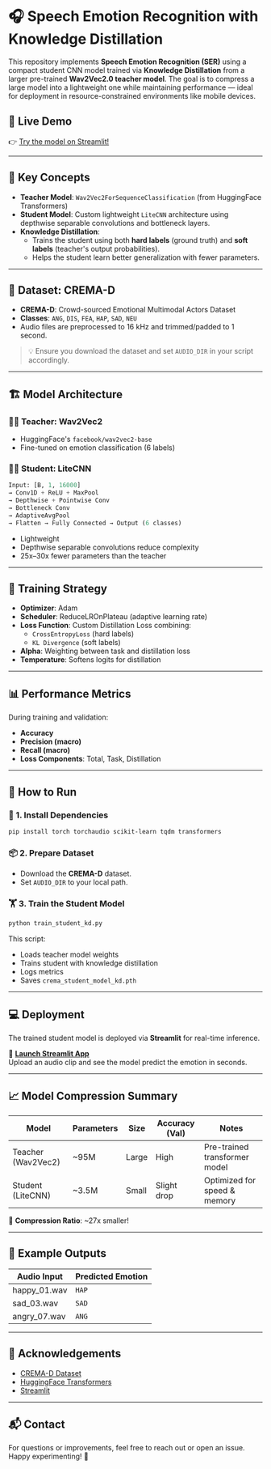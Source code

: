 # 🎧 Speech Emotion Recognition with Knowledge Distillation

This repository implements **Speech Emotion Recognition (SER)** using a compact student CNN model trained via **Knowledge Distillation** from a larger pre-trained **Wav2Vec2.0 teacher model**. The goal is to compress a large model into a lightweight one while maintaining performance — ideal for deployment in resource-constrained environments like mobile devices.

## 🔗 Live Demo

👉 [Try the model on Streamlit!](https://speechemotiondistill-sjfvberakplyvwznf62bri.streamlit.app/)

---

## 🧠 Key Concepts

- **Teacher Model**: `Wav2Vec2ForSequenceClassification` (from HuggingFace Transformers)
- **Student Model**: Custom lightweight `LiteCNN` architecture using depthwise separable convolutions and bottleneck layers.
- **Knowledge Distillation**:
  - Trains the student using both **hard labels** (ground truth) and **soft labels** (teacher's output probabilities).
  - Helps the student learn better generalization with fewer parameters.

---

## 📁 Dataset: CREMA-D

- **CREMA-D**: Crowd-sourced Emotional Multimodal Actors Dataset
- **Classes**: `ANG`, `DIS`, `FEA`, `HAP`, `SAD`, `NEU`
- Audio files are preprocessed to 16 kHz and trimmed/padded to 1 second.

> 💡 Ensure you download the dataset and set `AUDIO_DIR` in your script accordingly.

---

## 🏗️ Model Architecture

### 🧑‍🏫 Teacher: Wav2Vec2

- HuggingFace's `facebook/wav2vec2-base`
- Fine-tuned on emotion classification (6 labels)

### 🧑‍🎓 Student: LiteCNN

```python
Input: [B, 1, 16000]
→ Conv1D + ReLU + MaxPool
→ Depthwise + Pointwise Conv
→ Bottleneck Conv
→ AdaptiveAvgPool
→ Flatten → Fully Connected → Output (6 classes)
```

- Lightweight
- Depthwise separable convolutions reduce complexity
- 25x–30x fewer parameters than the teacher

---

## 🧪 Training Strategy

- **Optimizer**: Adam
- **Scheduler**: ReduceLROnPlateau (adaptive learning rate)
- **Loss Function**: Custom Distillation Loss combining:
  - `CrossEntropyLoss` (hard labels)
  - `KL Divergence` (soft labels)
- **Alpha**: Weighting between task and distillation loss
- **Temperature**: Softens logits for distillation

---

## 📊 Performance Metrics

During training and validation:
- **Accuracy**
- **Precision (macro)**
- **Recall (macro)**
- **Loss Components**: Total, Task, Distillation

---

## 🚀 How to Run

### 🔧 1. Install Dependencies

```bash
pip install torch torchaudio scikit-learn tqdm transformers
```

### 📦 2. Prepare Dataset

- Download the **CREMA-D** dataset.
- Set `AUDIO_DIR` to your local path.

### 🏋️ 3. Train the Student Model

```bash
python train_student_kd.py
```

This script:
- Loads teacher model weights
- Trains student with knowledge distillation
- Logs metrics
- Saves `crema_student_model_kd.pth`

---

## 💻 Deployment

The trained student model is deployed via **Streamlit** for real-time inference.

🔗 **[Launch Streamlit App](https://speechemotiondistill-sjfvberakplyvwznf62bri.streamlit.app/)**  
Upload an audio clip and see the model predict the emotion in seconds.

---

## 📈 Model Compression Summary

| Model         | Parameters | Size     | Accuracy (Val) | Notes                        |
|---------------|------------|----------|----------------|------------------------------|
| Teacher (Wav2Vec2) | ~95M       | Large    | High           | Pre-trained transformer model |
| Student (LiteCNN)  | ~3.5M      | Small    | Slight drop    | Optimized for speed & memory  |

🧊 **Compression Ratio**: ~27x smaller!

---

## 🧪 Example Outputs

| Audio Input       | Predicted Emotion |
|-------------------|-------------------|
| happy_01.wav      | `HAP`             |
| sad_03.wav        | `SAD`             |
| angry_07.wav      | `ANG`             |

---

## 🙌 Acknowledgements

- [CREMA-D Dataset](https://github.com/CheyneyComputerScience/CREMA-D)
- [HuggingFace Transformers](https://huggingface.co/transformers/)
- [Streamlit](https://streamlit.io/)

---

## 📬 Contact

For questions or improvements, feel free to reach out or open an issue.  
Happy experimenting! 🎉
